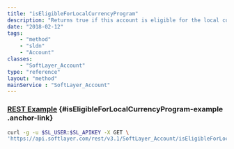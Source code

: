 ```yaml
---
title: "isEligibleForLocalCurrencyProgram"
description: "Returns true if this account is eligible for the local currency program, false otherwise. "
date: "2018-02-12"
tags:
    - "method"
    - "sldn"
    - "Account"
classes:
    - "SoftLayer_Account"
type: "reference"
layout: "method"
mainService : "SoftLayer_Account"
---
```


### [REST Example](#isEligibleForLocalCurrencyProgram-example) <a href="/article/rest/"><i class="fas fa-question"></i></a> {#isEligibleForLocalCurrencyProgram-example .anchor-link} 
```bash
curl -g -u $SL_USER:$SL_APIKEY -X GET \
'https://api.softlayer.com/rest/v3.1/SoftLayer_Account/isEligibleForLocalCurrencyProgram'
```
